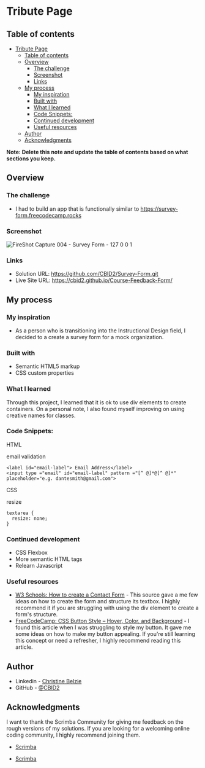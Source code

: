 # Tribute Page 
 ## Table of contents

- [Tribute Page](#tribute-page)
	- [Table of contents](#table-of-contents)
	- [Overview](#overview)
		- [The challenge](#the-challenge)
		- [Screenshot](#screenshot)
		- [Links](#links)
	- [My process](#my-process)
		- [My inspiration](#my-inspiration)
		- [Built with](#built-with)
		- [What I learned](#what-i-learned)
		- [Code Snippets:](#code-snippets)
		- [Continued development](#continued-development)
		- [Useful resources](#useful-resources)
	- [Author](#author)
	- [Acknowledgments](#acknowledgments)

**Note: Delete this note and update the table of contents based on what sections you keep.**

## Overview

### The challenge

- I had to build an app that is functionally similar to https://survey-form.freecodecamp.rocks


### Screenshot

![FireShot Capture 004 - Survey Form - 127 0 0 1](https://user-images.githubusercontent.com/105683440/191130143-adb6245a-f68a-457c-b682-65b8a4271dd4.png)



### Links

- Solution URL: https://github.com/CBID2/Survey-Form.git
- Live Site URL: https://cbid2.github.io/Course-Feedback-Form/

## My process
### My inspiration
- As a person who is transitioning into the Instructional Design field, I decided to a create a survey form for a mock organization.   
### Built with
- Semantic HTML5 markup
- CSS custom properties



### What I learned

Through this project, I learned that it is ok to use div elements to create containers. On a personal note, I also found myself improving on using creative names for classes.

### Code Snippets:
HTML

email validation
```
<label id="email-label"> Email Address</label>
<input type ="email" id="email-label" pattern ="[^ @]*@[^ @]*" placeholder="e.g. dantesmith@gmail.com">
```

CSS

resize
```
textarea {
  resize: none;
}
```




### Continued development

- CSS Flexbox
- More semantic HTML tags
- Relearn Javascript 


### Useful resources

- [W3 Schools: How to create a Contact Form](https://www.w3schools.com/howto/howto_css_contact_form.asp) - This source gave a me few ideas on how to create the form and structure its textbox. I highly recommend it if you are struggling with using the div element to create a form's structure. 
- [FreeCodeCamp: CSS Button Style – Hover, Color, and Background](https://www.freecodecamp.org/news/css-button-style-hover-color-and-background/) - I found this article when I was struggling to style my button. It gave me some ideas on how to make my button appealing. If you're still learning this concept or need a refresher, I highly recommend reading this article.


## Author

- Linkedin - [Christine Belzie](https://www.linkedin.com/in/christinebelzie)
- GitHub - [@CBID2](https://github.com/CBID2)



## Acknowledgments

I want to thank the Scrimba Community for giving me feedback on the rough versions of my solutions. If you are looking for a welcoming online coding community, I highly recommend joining them.

- [Scrimba](https://scrimba.com/)


- [Scrimba](https://scrimba.com/)